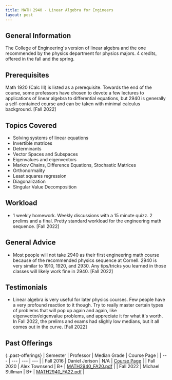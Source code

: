 ```yaml
---
title: MATH 2940 - Linear Algebra for Engineers
layout: post
---
```


<link rel="stylesheet" href="/main.css">

## General Information

The College of Engineering's version of linear algebra and the one recommended by the physics department for physics majors. 4 credits, offered in the fall and the spring. 

## Prerequisites

Math 1920 (Calc III) is listed as a prerequisite. Towards the end of the course, some professors have chosen to devote a few lectures to applications of linear algebra to differential equations, but 2940 is generally a self-contained course and can be taken with minimal calculus background. [Fall 2022]

## Topics Covered

  - Solving systems of linear equations
  - Invertible matrices
  - Determinants
  - Vector Spaces and Subspaces
  - Eigenvalues and eigenvectors 
  - Markov Chains, Difference Equations, Stochastic Matrices
  - Orthonormality
  - Least squares regression
  - Diagonalization
  - Singular Value Decomposition

## Workload

  - 1 weekly homework. Weekly discussions with a 15 minute quizz. 2 prelims and a final. Pretty standard workload for the engineering math sequence. [Fall 2022]

## General Advice

  - Most people will not take 2940 as their first engineering math course because of the recommended physics sequence at Cornell. 2940 is very similar to 1910, 1920, and 2930. Any tips/tricks you learned in those classes will likely work fine in 2940. [Fall 2022]

## Testimonials

  - Linear algebra is very useful for later physics courses. Few people have a very profound reaction to it though. Try to really master certain types of problems that will pop up again and again, like eigenvector/eigenvalue problems, and appreciate it for what it's worth. In Fall 2022, the prelims and exams had slighly low medians, but it all comes out in the curve. [Fall 2022]

## Past Offerings

{:.past-offerings}
| Semester | Professor | Median Grade | Course Page |
| --- | --- | --- | --- |
| Fall 2016 | Daniel Jerison | N/A | [Course Page](https://pi.math.cornell.edu/~jerison/math2940/) |
| Fall 2020 | Alex Townsend | B+ | <a href="/syllabi/MATH2940_FA20.pdf">MATH2940_FA20.pdf</a> |
| Fall 2022 | Michael Stillman | B+ | <a href="/syllabi/MATH2940_FA22.pdf">MATH2940_FA22.pdf</a> |

